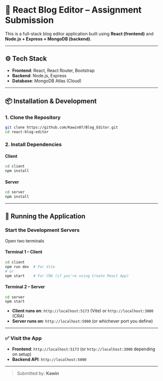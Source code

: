 # 📝 React Blog Editor – Assignment Submission

This is a full-stack blog editor application built using **React (frontend)** and **Node.js + Express + MongoDB (backend)**.

---

## ⚙️ Tech Stack

- **Frontend**: React, React Router, Bootstrap
- **Backend**: Node.js, Express
- **Database**: MongoDB Atlas (Cloud)

---

## 📦 Installation & Development

### 1. Clone the Repository

```bash
git clone https://github.com/Kawin07/Blog_Editor.git
cd react-blog-editor
````

### 2. Install Dependencies

#### Client

```bash
cd client
npm install
```

#### Server

```bash
cd server
npm install
```

---

## 🚀 Running the Application

### Start the Development Servers

Open two terminals
#### Terminal 1 – Client

```bash
cd client
npm run dev  # For Vite
# or
npm start    # For CRA (if you're using Create React App)
```

#### Terminal 2 – Server

```bash
cd server
npm start
```

* **Client runs on**: `http://localhost:5173` (Vite) or `http://localhost:3000` (CRA)
* **Server runs on**: `http://localhost:5000` (or whichever port you define)

---



### ✅ Visit the App

* **Frontend**: `http://localhost:5173` (or `http://localhost:3000` depending on setup)
* **Backend API**: `http://localhost:5000`

---


> Submitted by: **Kawin**

